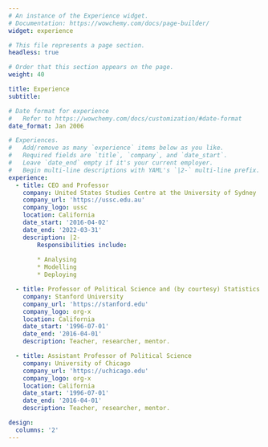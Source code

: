 ```yaml
---
# An instance of the Experience widget.
# Documentation: https://wowchemy.com/docs/page-builder/
widget: experience

# This file represents a page section.
headless: true

# Order that this section appears on the page.
weight: 40

title: Experience
subtitle:

# Date format for experience
#   Refer to https://wowchemy.com/docs/customization/#date-format
date_format: Jan 2006

# Experiences.
#   Add/remove as many `experience` items below as you like.
#   Required fields are `title`, `company`, and `date_start`.
#   Leave `date_end` empty if it's your current employer.
#   Begin multi-line descriptions with YAML's `|2-` multi-line prefix.
experience:
  - title: CEO and Professor
    company: United States Studies Centre at the University of Sydney
    company_url: 'https://ussc.edu.au'
    company_logo: ussc
    location: California
    date_start: '2016-04-02'
    date_end: '2022-03-31'
    description: |2-
        Responsibilities include:
        
        * Analysing
        * Modelling
        * Deploying

  - title: Professor of Political Science and (by courtesy) Statistics
    company: Stanford University
    company_url: 'https://stanford.edu'
    company_logo: org-x
    location: California
    date_start: '1996-07-01'
    date_end: '2016-04-01'
    description: Teacher, researcher, mentor.

  - title: Assistant Professor of Political Science 
    company: University of Chicago
    company_url: 'https://uchicago.edu'
    company_logo: org-x
    location: California
    date_start: '1996-07-01'
    date_end: '2016-04-01'
    description: Teacher, researcher, mentor.

design:
  columns: '2'
---
```

